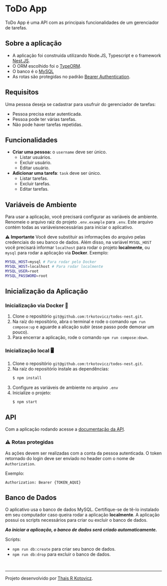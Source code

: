 # ToDo App

ToDo App é uma API com as principais funcionalidades de um gerenciador de tarefas.

## Sobre a aplicação

- A aplicação foi construída utilizando Node.JS, Typescript e o framework [Nest.JS](https://docs.nestjs.com/).
- O ORM escolhido foi o [TypeORM](https://typeorm.io/).
- O banco é o [MySQL](https://www.mysql.com/)
- As rotas são protegidas no padrão [Bearer Authentication](https://swagger.io/docs/specification/authentication/bearer-authentication).

## Requisitos

Uma pessoa deseja se cadastrar para usufruir do gerenciador de tarefas:
- Pessoa precisa estar autenticada.
- Pessoa pode ter várias tarefas.
- Não pode haver tarefas repetidas.

## Funcionalidades

- **Criar uma pessoa:** o `username` deve ser único.
	- Listar usuários.
	- Excluir usuário.
	- Editar usuário.
- **Adicionar uma tarefa**: `task` deve ser único.
	- Listar tarefas.
	- Excluir tarefas.
	- Editar tarefas.

## Variáveis de Ambiente

Para usar a aplicação, você precisará configurar as variáveis ​​de ambiente.
Renomeie o arquivo raiz do projeto `.env.example` para `.env`. Este arquivo contém todas as variáveis ​​necessárias para iniciar o aplicativo.

⚠️ **Importante**
Você deve substituir as informações do arquivo pelas credenciais do seu banco de dados.
Além disso, na variável `MYSQL_HOST` você precisará informar `localhost` para rodar o projeto **localmente**, ou `mysql` para rodar a aplicação via **Docker**.
Exemplo:
```bash
MYSQL_HOST=mysql # Para rodar pelo Docker
MYSQL_HOST=localhost # Para rodar localmente
MYSQL_USER=root
MYSQL_PASSWORD=root
```

## Inicialização da Aplicação

### Inicialização via Docker 🐳

1. Clone o repositório `git@github.com:trkotovicz/todos-nest.git`.
2. Na raíz do repositório, abra o terminal e rode o comando `npm run compose:up` e aguarde a alicação subir (esse passo pode demorar um pouco).
3. Para encerrar a aplicação, rode o comando `npm run compose:down`.

### Inicialização local 🖥

1. Clone o repositório `git@github.com:trkotovicz/todos-nest.git`.
2. Na raíz do repositório instale as dependências:
	```bash
	$ npm install
	```
3. Configure as variáveis de ambiente no arquivo `.env`
4. Inicialize o projeto:
	```bash
	$ npm start
	```


## API

Com a aplicação rodando acesse a [documentação da API](http://localhost:3001/docs/#/). </br>
 
### ⚠️ Rotas protegidas

As ações devem ser realizadas com a conta da pessoa autenticada.
O token retornado do login deve ser enviado no header com o nome de `Authorization`.

 Exemplo:
 ```
 Authorization: Bearer {TOKEN_AQUI}
 ```
 
  

## Banco de Dados

O aplicativo usa o banco de dados MySQL. Certifique-se de tê-lo instalado em seu computador caso queira rodar a aplicação **localmente**. A aplicação possui os scripts necessários para criar ou excluir o banco de dados.

_**Ao iniciar a aplicação, o banco de dados será criado automaticamente.**_

Scripts:
- `npm run db:create` para criar seu banco de dados.
- `npm run db:drop` para excluir o banco de dados.

 
</br>
 
 ---

Projeto desenvolvido por [Thais R Kotovicz](https://www.linkedin.com/in/thaiskotovicz/).
</br>
